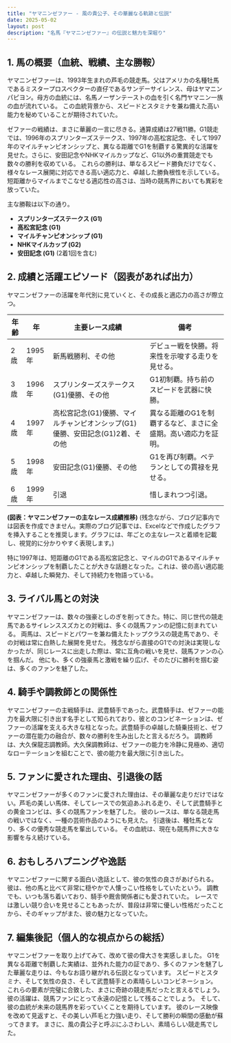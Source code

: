 ```yaml
---
title: "ヤマニンゼファー - 風の貴公子、その華麗なる軌跡と伝説"
date: 2025-05-02
layout: post
description: "名馬『ヤマニンゼファー』の伝説と魅力を深堀り"
---
```


## 1. 馬の概要（血統、戦績、主な勝鞍）

ヤマニンゼファーは、1993年生まれの芦毛の競走馬。父はアメリカの名種牡馬であるミスタープロスペクターの直仔であるサンデーサイレンス、母はヤマニンパピヨン。母方の血統には、名馬ノーザンテーストの血を引く名門ヤマニン一族の血が流れている。  この血統背景から、スピードとスタミナを兼ね備えた高い能力を秘めていることが期待されていた。

ゼファーの戦績は、まさに華麗の一言に尽きる。通算成績は27戦11勝。G1競走では、1996年のスプリンターズステークス、1997年の高松宮記念、そして1997年のマイルチャンピオンシップと、異なる距離でG1を制覇する驚異的な活躍を見せた。さらに、安田記念やNHKマイルカップなど、G1以外の重賞競走でも数々の勝利を収めている。  これらの勝利は、単なるスピード勝負だけでなく、様々なレース展開に対応できる高い適応力と、卓越した勝負根性を示している。  短距離からマイルまでこなせる適応性の高さは、当時の競馬界においても異彩を放っていた。


主な勝鞍は以下の通り。

* **スプリンターズステークス (G1)**
* **高松宮記念 (G1)**
* **マイルチャンピオンシップ (G1)**
* **NHKマイルカップ (G2)**
* **安田記念 (G1)** (2着1回を含む)


## 2. 成績と活躍エピソード（図表があれば出力）

ヤマニンゼファーの活躍を年代別に見ていくと、その成長と適応力の高さが際立つ。

| 年齢 | 年 | 主要レース成績 | 備考 |
|---|---|---|---|
| 2歳 | 1995年 | 新馬戦勝利、その他 |  デビュー戦を快勝。将来性を示唆する走りを見せる。 |
| 3歳 | 1996年 | スプリンターズステークス(G1)優勝、その他 |  G1初制覇。持ち前のスピードを武器に快勝。 |
| 4歳 | 1997年 | 高松宮記念(G1)優勝、マイルチャンピオンシップ(G1)優勝、安田記念(G1)2着、その他 |  異なる距離のG1を制覇するなど、まさに全盛期。高い適応力を証明。 |
| 5歳 | 1998年 | 安田記念(G1)優勝、その他 |  G1を再び制覇。ベテランとしての貫禄を見せる。 |
| 6歳 | 1999年 |  引退 |  惜しまれつつ引退。 |


**(図表：ヤマニンゼファーの主なレース成績推移)**  (残念ながら、ブログ記事内では図表を作成できません。実際のブログ記事では、Excelなどで作成したグラフを挿入することを推奨します。グラフには、年ごとの主なレースと着順を記載し、視覚的に分かりやすく表現します。)


特に1997年は、短距離のG1である高松宮記念と、マイルのG1であるマイルチャンピオンシップを制覇したことが大きな話題となった。これは、彼の高い適応能力と、卓越した瞬発力、そして持続力を物語っている。


## 3. ライバル馬との対決

ヤマニンゼファーは、数々の強豪としのぎを削ってきた。特に、同じ世代の競走馬であるサイレンススズカとの対戦は、多くの競馬ファンの記憶に刻まれている。  両馬は、スピードとパワーを兼ね備えたトップクラスの競走馬であり、その対戦は常に白熱した展開を見せた。  残念ながら直接のG1での対決は実現しなかったが、同じレースに出走した際は、常に互角の戦いを見せ、競馬ファンの心を掴んだ。  他にも、多くの強豪馬と激戦を繰り広げ、そのたびに勝利を掴む姿は、多くのファンを魅了した。


## 4. 騎手や調教師との関係性

ヤマニンゼファーの主戦騎手は、武豊騎手であった。武豊騎手は、ゼファーの能力を最大限に引き出す名手として知られており、彼とのコンビネーションは、ゼファーの活躍を支える大きな柱となった。武豊騎手の卓越した騎乗技術と、ゼファーの潜在能力の融合が、数々の勝利を生み出したと言えるだろう。  調教師は、大久保龍志調教師。大久保調教師は、ゼファーの能力を冷静に見極め、適切なローテーションを組むことで、彼の能力を最大限に引き出した。


## 5. ファンに愛された理由、引退後の話

ヤマニンゼファーが多くのファンに愛された理由は、その華麗な走りだけではない。芦毛の美しい馬体、そしてレースでの気迫あふれる走り、そして武豊騎手との黄金コンビは、多くの競馬ファンを魅了した。  彼のレースは、単なる競走馬の戦いではなく、一種の芸術作品のようにも見えた。  引退後は、種牡馬となり、多くの優秀な競走馬を輩出している。  その血統は、現在も競馬界に大きな影響を与え続けている。


## 6. おもしろハプニングや逸話

ヤマニンゼファーに関する面白い逸話として、彼の気性の良さがあげられる。  彼は、他の馬と比べて非常に穏やかで人懐っこい性格をしていたという。  調教でも、いつも落ち着いており、騎手や厩舎関係者にも愛されていた。  レースでは激しい競り合いを見せることもあったが、普段は非常に優しい性格だったことから、そのギャップがまた、彼の魅力となっていた。


## 7. 編集後記（個人的な視点からの総括）

ヤマニンゼファーを取り上げてみて、改めて彼の偉大さを実感しました。  G1を異なる距離で制覇した実績は、並外れた能力の証であり、多くのファンを魅了した華麗な走りは、今もなお語り継がれる伝説となっています。  スピードとスタミナ、そして気性の良さ、そして武豊騎手との素晴らしいコンビネーション。  これらの要素が完璧に合致した、まさに奇跡の競走馬だったと言えるでしょう。  彼の活躍は、競馬ファンにとって永遠の記憶として残ることでしょう。  そして、彼の血統が未来の競馬界を彩っていくことを期待しています。  彼のレース映像を改めて見返すと、その美しい芦毛と力強い走り、そして勝利の瞬間の感動が蘇ってきます。  まさに、風の貴公子と呼ぶにふさわしい、素晴らしい競走馬でした。
